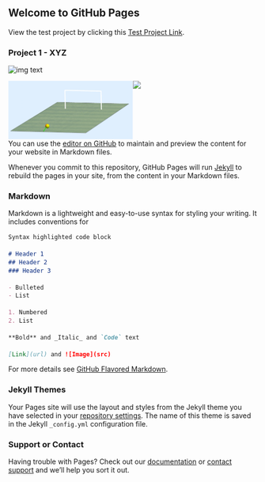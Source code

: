 ## Welcome to GitHub Pages


View the test project by clicking this [Test Project Link](https://github.com/ACM40960/project-fanahanmc).

### Project 1 - XYZ

![img](img/footballgif1.gif) text

<img align="right" src="img/footballgif1.GIF" width=50.0%>
<img align="right" src="img/footballgif3.gif" width=50.0%>

You can use the [editor on GitHub](https://github.com/fanahanmc/fanahanmc.github.io/edit/main/README.md) to maintain and preview the content for your website in Markdown files.

Whenever you commit to this repository, GitHub Pages will run [Jekyll](https://jekyllrb.com/) to rebuild the pages in your site, from the content in your Markdown files.

### Markdown

Markdown is a lightweight and easy-to-use syntax for styling your writing. It includes conventions for

```markdown
Syntax highlighted code block

# Header 1
## Header 2
### Header 3

- Bulleted
- List

1. Numbered
2. List

**Bold** and _Italic_ and `Code` text

[Link](url) and ![Image](src)
```

For more details see [GitHub Flavored Markdown](https://guides.github.com/features/mastering-markdown/).

### Jekyll Themes

Your Pages site will use the layout and styles from the Jekyll theme you have selected in your [repository settings](https://github.com/fanahanmc/fanahanmc.github.io/settings/pages). The name of this theme is saved in the Jekyll `_config.yml` configuration file.

### Support or Contact

Having trouble with Pages? Check out our [documentation](https://docs.github.com/categories/github-pages-basics/) or [contact support](https://support.github.com/contact) and we’ll help you sort it out.
